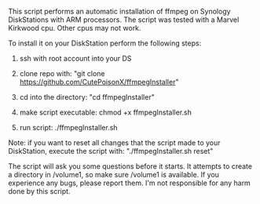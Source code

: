This script performs an automatic installation of ffmpeg on Synology DiskStations with ARM processors. The script was tested with a Marvel Kirkwood cpu. Other cpus may not work.

To install it on your DiskStation perform the following steps:

1) ssh with root account into your DS

2) clone repo with: "git clone https://github.com/CutePoisonX/ffmpegInstaller"

3) cd into the directory: "cd ffmpegInstaller"

4) make script executable: chmod +x ffmpegInstaller.sh

5) run script: ./ffmpegInstaller.sh

Note: if you want to reset all changes that the script made to your DiskStation, execute the script with:
"./ffmpegInstaller.sh reset"

The script will ask you some questions before it starts. It attempts to create a directory in /volume1, so make sure /volume1 is available. If you experience any bugs, please report them. I'm not responsible for any harm done by this script.
